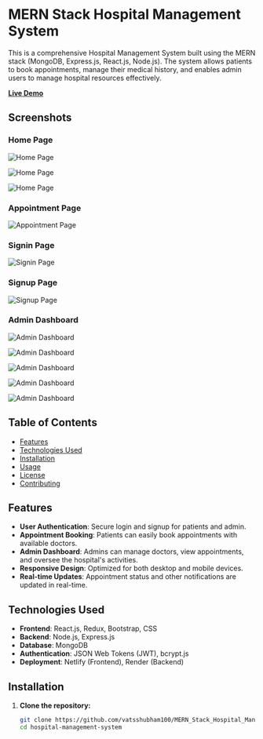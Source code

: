 # MERN Stack Hospital Management System

This is a comprehensive Hospital Management System built using the MERN stack (MongoDB, Express.js, React.js, Node.js). The system allows patients to book appointments, manage their medical history, and enables admin users to manage hospital resources effectively.

[**Live Demo**](https://hms-f-vats.netlify.app/)

## Screenshots

### Home Page
![Home Page](https://github.com/user-attachments/assets/a0787b03-42b3-489c-a65b-5a82e2a4f276)

![Home Page](https://github.com/user-attachments/assets/654f6400-d9cf-417a-9345-3d1f05641bf6)

![Home Page](https://github.com/user-attachments/assets/cb1099b8-80ac-48cd-a580-232aa1cbfd01)

### Appointment Page
![Appointment Page](https://github.com/user-attachments/assets/dd7e2630-7f59-4350-a7c5-6a21e9bd9978)

### Signin Page
![Signin Page](https://github.com/user-attachments/assets/540bee4b-76f9-4faf-bdfd-446f1bed4801)

### Signup Page
![Signup Page](https://github.com/user-attachments/assets/6b3d9ed7-ce44-4798-9198-6703e7aef120)

### Admin Dashboard
![Admin Dashboard](https://github.com/user-attachments/assets/53cf2859-756f-45c0-902c-40642e88be7a)

![Admin Dashboard](https://github.com/user-attachments/assets/016773a0-5b6e-4c39-a816-8ac97951551f)

![Admin Dashboard](https://github.com/user-attachments/assets/d42867ea-2d98-4593-aad5-14ec0996d6aa)

![Admin Dashboard](https://github.com/user-attachments/assets/efc6738a-e176-4d9c-af03-3cb8370b0f1e)

![Admin Dashboard](https://github.com/user-attachments/assets/dfe69283-974d-4fd9-8bf6-84ec9f399106)

## Table of Contents

- [Features](#features)
- [Technologies Used](#technologies-used)
- [Installation](#installation)
- [Usage](#usage)
- [License](#license)
- [Contributing](#contributing)

## Features

- **User Authentication**: Secure login and signup for patients and admin.
- **Appointment Booking**: Patients can easily book appointments with available doctors.
- **Admin Dashboard**: Admins can manage doctors, view appointments, and oversee the hospital's activities.
- **Responsive Design**: Optimized for both desktop and mobile devices.
- **Real-time Updates**: Appointment status and other notifications are updated in real-time.

## Technologies Used

- **Frontend**: React.js, Redux, Bootstrap, CSS
- **Backend**: Node.js, Express.js
- **Database**: MongoDB
- **Authentication**: JSON Web Tokens (JWT), bcrypt.js
- **Deployment**: Netlify (Frontend), Render (Backend)

## Installation

1. **Clone the repository:**

   ```bash
   git clone https://github.com/vatsshubham100/MERN_Stack_Hospital_Management_System
   cd hospital-management-system
